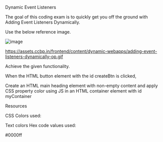 Dynamic Event Listeners

The goal of this coding exam is to quickly get you off the ground with Adding Event Listeners Dynamically.

Use the below reference image.

![image](https://github.com/bukka5sandhya/Coding-Test-1-Dynamic-Events-Listeners-javascript/assets/133884532/1a2b833b-c5ab-4a70-8d66-cf26d31677ef)

https://assets.ccbp.in/frontend/content/dynamic-webapps/adding-event-listeners-dynamically-op.gif

Achieve the given functionality.

When the HTML button element with the id createBtn is clicked,

Create an HTML main heading element with non-empty content and apply CSS property color using JS in an HTML container element with id myContainer

Resources

CSS Colors used:

Text colors Hex code values used:

#0000ff
